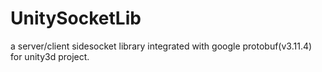 # UnitySocketLib
a server/client sidesocket library integrated with google protobuf(v3.11.4) for unity3d project.
